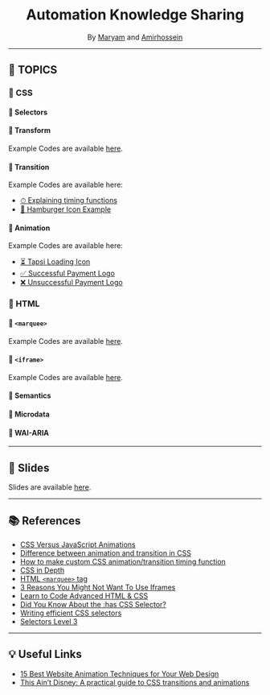 <div align="center">

# Automation Knowledge Sharing 
By [Maryam](https://github.com/malikarami) and [Amirhossein](https://github.com/amir78729)

</div>

---

## 📝 TOPICS 
### 🔶 CSS
#### 🔸 Selectors
#### 🔸 Transform
Example Codes are available [here](https://malikarami.github.io/knowledge-sharing/transform/).
#### 🔸 Transition
Example Codes are available here:
- [⏱  Explaining timing functions](https://github.com/amir78729/automation-knowledge-sharing-1/tree/main/animation/transition-timing-function)
- [🍔  Hamburger Icon Example](https://github.com/amir78729/automation-knowledge-sharing-1/tree/main/animation/hamburger)
#### 🔸 Animation
Example Codes are available here:
- [⏳  Tapsi Loading Icon](https://github.com/amir78729/automation-knowledge-sharing-1/tree/main/animation/tapsi-logo)
- [✅  Successful Payment Logo](https://github.com/amir78729/automation-knowledge-sharing-1/tree/main/animation/successful)
- [❌  Unsuccessful Payment Logo](https://github.com/amir78729/automation-knowledge-sharing-1/tree/main/animation/unsuccessful)

### 🔶 HTML
#### 🔸 `<marquee>`
Example Codes are available [here](https://github.com/amir78729/automation-knowledge-sharing-1/tree/main/marquee).
#### 🔸 `<iframe>`
Example Codes are available [here](https://github.com/amir78729/automation-knowledge-sharing-1/tree/main/iframe).
#### 🔸 Semantics
#### 🔸 Microdata
#### 🔸 WAI-ARIA

---

## 🔗 Slides
Slides are available [here](https://docs.google.com/presentation/d/1e99AYINXtFnY57oaZ-7Uy-BX7okyJyoAm_Rp7C94qPY/edit?usp=sharing).

---

## 📚 References
- [CSS Versus JavaScript Animations](https://developers.google.com/web/fundamentals/design-and-ux/animations/css-vs-javascript)
- [Difference between animation and transition in CSS](https://www.geeksforgeeks.org/difference-between-animation-and-transition-in-css/)
- [How to make custom CSS animation/transition timing function](https://stackoverflow.com/questions/39735012/how-to-make-custom-css-animation-transition-timing-function)
- [CSS in Depth](https://www.manning.com/books/css-in-depth)
- [HTML `<marquee>` tag](https://www.w3schools.in/html-tutorial/marquee-tag/)
- [3 Reasons You Might Not Want To Use Iframes](https://www.ostraining.com/blog/webdesign/against-using-iframes/)
- [Learn to Code Advanced HTML & CSS](https://learn.shayhowe.com/advanced-html-css/)
- [Did You Know About the :has CSS Selector?](https://css-tricks.com/did-you-know-about-the-has-css-selector/)
- [Writing efficient CSS selectors](https://csswizardry.com/2011/09/writing-efficient-css-selectors/)
- [Selectors Level 3](https://www.w3.org/TR/2018/REC-selectors-3-20181106/#selectors)

---

## 💡 Useful Links
- [15 Best Website Animation Techniques for Your Web Design](https://fireart.studio/blog/10-best-website-animation-techniques-for-your-web-design/)
- [This Ain’t Disney: A practical guide to CSS transitions and animations](https://blog.prototypr.io/this-aint-disney-a-practical-guide-to-css-transitions-and-animations-a8b87e7c5531)
